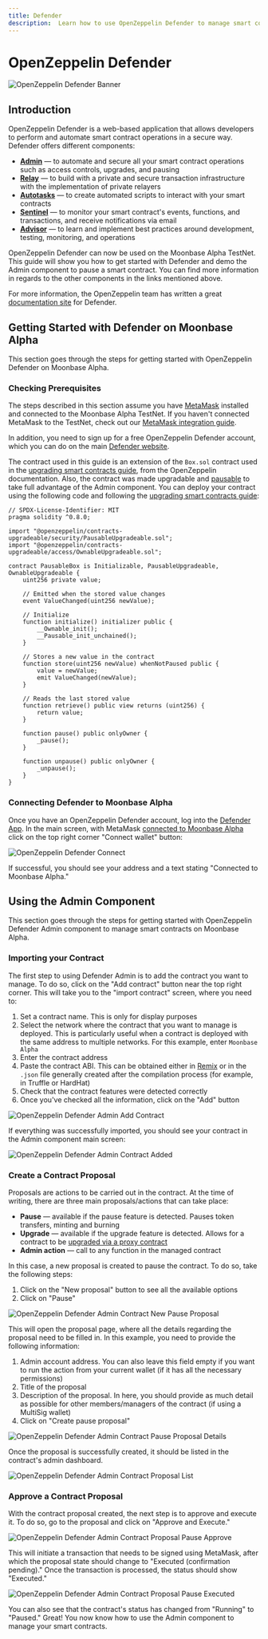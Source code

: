```yaml
---
title: Defender
description:  Learn how to use OpenZeppelin Defender to manage smart contracts securely on Moonbeam, thanks to its Ethereum compatibility features
---
```


# OpenZeppelin Defender

![OpenZeppelin Defender Banner](/images/openzeppelin/ozdefender-banner.png)

## Introduction

OpenZeppelin Defender is a web-based application that allows developers to perform and automate smart contract operations in a secure way. Defender offers different components:

 - [**Admin**](https://docs.openzeppelin.com/defender/admin) — to automate and secure all your smart contract operations such as access controls, upgrades, and pausing
 - [**Relay**](https://docs.openzeppelin.com/defender/relay) — to build with a private and secure transaction infrastructure with the implementation of private relayers
 - [**Autotasks**](https://docs.openzeppelin.com/defender/autotasks) — to create automated scripts to interact with your smart contracts
 - [**Sentinel**](https://docs.openzeppelin.com/defender/sentinel) — to monitor your smart contract's events, functions, and transactions, and receive notifications via email
 - [**Advisor**](https://docs.openzeppelin.com/defender/advisor) — to learn and implement best practices around development, testing, monitoring, and operations

OpenZeppelin Defender can now be used on the Moonbase Alpha TestNet. This guide will show you how to get started with Defender and demo the Admin component to pause a smart contract. You can find more information in regards to the other components in the links mentioned above.

For more information, the OpenZeppelin team has written a great [documentation site](https://docs.openzeppelin.com/defender/) for Defender.

## Getting Started with Defender on Moonbase Alpha

This section goes through the steps for getting started with OpenZeppelin Defender on Moonbase Alpha.
 
### Checking Prerequisites

The steps described in this section assume you have [MetaMask](https://metamask.io/) installed and connected to the Moonbase Alpha TestNet. If you haven't connected MetaMask to the TestNet, check out our [MetaMask integration guide](/integrations/wallets/metamask/).

In addition, you need to sign up for a free OpenZeppelin Defender account, which you can do on the main [Defender website](https://defender.openzeppelin.com/).

The contract used in this guide is an extension of the `Box.sol` contract used in the [upgrading smart contracts guide](https://docs.openzeppelin.com/learn/upgrading-smart-contracts), from the OpenZeppelin documentation. Also, the contract was made upgradable and [pausable](https://docs.openzeppelin.com/contracts/4.x/api/security#Pausable) to take full advantage of the Admin component. You can deploy your contract using the following code and following the [upgrading smart contracts guide](https://docs.openzeppelin.com/learn/upgrading-smart-contracts):

```sol
// SPDX-License-Identifier: MIT
pragma solidity ^0.8.0;

import "@openzeppelin/contracts-upgradeable/security/PausableUpgradeable.sol";
import "@openzeppelin/contracts-upgradeable/access/OwnableUpgradeable.sol";

contract PausableBox is Initializable, PausableUpgradeable, OwnableUpgradeable {
    uint256 private value;
 
    // Emitted when the stored value changes
    event ValueChanged(uint256 newValue);

    // Initialize
    function initialize() initializer public {
        __Ownable_init();
        __Pausable_init_unchained();
    }
 
    // Stores a new value in the contract
    function store(uint256 newValue) whenNotPaused public {
        value = newValue;
        emit ValueChanged(newValue);
    }
 
    // Reads the last stored value
    function retrieve() public view returns (uint256) {
        return value;
    }
    
    function pause() public onlyOwner {
        _pause();
    }

    function unpause() public onlyOwner {
        _unpause();
    }
}
```

### Connecting Defender to Moonbase Alpha

Once you have an OpenZeppelin Defender account, log into the [Defender App](https://defender.openzeppelin.com/). In the main screen, with MetaMask [connected to Moonbase Alpha](/getting-started/testnet/metamask/) click on the top right corner "Connect wallet" button:

![OpenZeppelin Defender Connect](/images/openzeppelin/ozdefender-images1.png)

If successful, you should see your address and a text stating "Connected to Moonbase Alpha."

## Using the Admin Component

This section goes through the steps for getting started with OpenZeppelin Defender Admin component to manage smart contracts on Moonbase Alpha.

### Importing your Contract

The first step to using Defender Admin is to add the contract you want to manage. To do so, click on the "Add contract" button near the top right corner. This will take you to the "import contract" screen, where you need to:

 1. Set a contract name. This is only for display purposes
 2. Select the network where the contract that you want to manage is deployed. This is particularly useful when a contract is deployed with the same address to multiple networks. For this example, enter `Moonbase Alpha`
 3. Enter the contract address
 4. Paste the contract ABI. This can be obtained either in [Remix](/integrations/remix/) or in the `.json` file generally created after the compilation process (for example, in Truffle or HardHat)
 5. Check that the contract features were detected correctly
 6. Once you've checked all the information, click on the "Add" button

![OpenZeppelin Defender Admin Add Contract](/images/openzeppelin/ozdefender-images2.png)

If everything was successfully imported, you should see your contract in the Admin component main screen:

![OpenZeppelin Defender Admin Contract Added](/images/openzeppelin/ozdefender-images3.png)

### Create a Contract Proposal

Proposals are actions to be carried out in the contract. At the time of writing, there are three main proposals/actions that can take place:

- **Pause** — available if the pause feature is detected. Pauses token transfers, minting and burning
- **Upgrade** — available if the upgrade feature is detected. Allows for a contract to be [upgraded via a proxy contract](https://docs.openzeppelin.com/learn/upgrading-smart-contracts)
- **Admin action** — call to any function in the managed contract

In this case, a new proposal is created to pause the contract. To do so, take the following steps:

 1. Click on the "New proposal" button to see all the available options
 2. Click on "Pause"

![OpenZeppelin Defender Admin Contract New Pause Proposal](/images/openzeppelin/ozdefender-images4.png)

This will open the proposal page, where all the details regarding the proposal need to be filled in. In this example, you need to provide the following information:

 1. Admin account address. You can also leave this field empty if you want to run the action from your current wallet (if it has all the necessary permissions)
 2. Title of the proposal
 3. Description of the proposal. In here, you should provide as much detail as possible for other members/managers of the contract (if using a MultiSig wallet)
 4. Click on "Create pause proposal"

![OpenZeppelin Defender Admin Contract Pause Proposal Details](/images/openzeppelin/ozdefender-images5.png)

Once the proposal is successfully created, it should be listed in the contract's admin dashboard.

![OpenZeppelin Defender Admin Contract Proposal List](/images/openzeppelin/ozdefender-images6.png)

### Approve a Contract Proposal

With the contract proposal created, the next step is to approve and execute it. To do so, go to the proposal and click on "Approve and Execute." 

![OpenZeppelin Defender Admin Contract Proposal Pause Approve](/images/openzeppelin/ozdefender-images7.png)


This will initiate a transaction that needs to be signed using MetaMask, after which the proposal state should change to "Executed (confirmation pending)." Once the transaction is processed, the status should show "Executed."

![OpenZeppelin Defender Admin Contract Proposal Pause Executed](/images/openzeppelin/ozdefender-images8.png)

You can also see that the contract's status has changed from "Running" to "Paused." Great! You now know how to use the Admin component to manage your smart contracts. 
